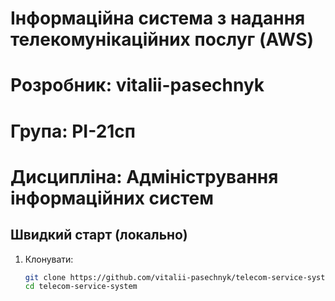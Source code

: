 # Інформаційна система з надання телекомунікаційних послуг (AWS)

# Розробник: vitalii-pasechnyk
# Група: РІ-21сп
# Дисципліна: Адміністрування інформаційних систем

## Швидкий старт (локально)
1. Клонувати:
   ```bash
   git clone https://github.com/vitalii-pasechnyk/telecom-service-system.git
   cd telecom-service-system